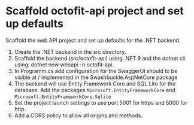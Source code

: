 # Scaffold octofit-api project and set up defaults

Scaffold the web API project and set up defaults for the .NET backend.

1. Create the .NET backend in the src directory.
2. Scaffold the backend (src/octofit-api) using .NET 9 and the dotnet cli using: dotnet new webapi -n octofit-api.
3. In Programm.cs add configuration for the SwaggerUI should to be visible at / implemented in the Swashbuckle.AspNetCore package
4. The backend will use Entity Framework Core and SQL Lite for the database. Add the packages `Microsoft.EntityFrameworkCore` and `Microsoft.EntityFrameworkCore.Sqlite`
5. Set the project launch settings to use port 5001 for https and 5000 for http.
6. Add a CORS policy to allow all origins and methods.

